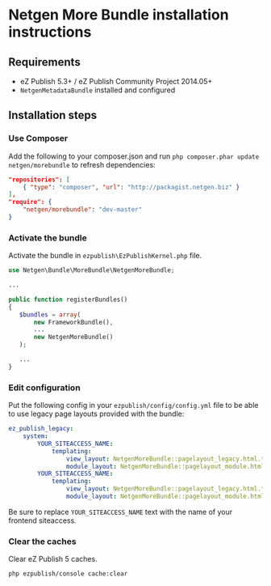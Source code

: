 Netgen More Bundle installation instructions
============================================

Requirements
------------

* eZ Publish 5.3+ / eZ Publish Community Project 2014.05+
* `NetgenMetadataBundle` installed and configured

Installation steps
------------------

### Use Composer

Add the following to your composer.json and run `php composer.phar update netgen/morebundle` to refresh dependencies:

```json
"repositories": [
    { "type": "composer", "url": "http://packagist.netgen.biz" }
],
"require": {
    "netgen/morebundle": "dev-master"
}
```

### Activate the bundle

Activate the bundle in `ezpublish\EzPublishKernel.php` file.

```php
use Netgen\Bundle\MoreBundle\NetgenMoreBundle;

...

public function registerBundles()
{
   $bundles = array(
       new FrameworkBundle(),
       ...
       new NetgenMoreBundle()
   );

   ...
}
```

### Edit configuration

Put the following config in your `ezpublish/config/config.yml` file to be able to use legacy page layouts provided with the bundle:

```yml
ez_publish_legacy:
    system:
        YOUR_SITEACCESS_NAME:
            templating:
                view_layout: NetgenMoreBundle::pagelayout_legacy.html.twig
                module_layout: NetgenMoreBundle::pagelayout_module.html.twig
        YOUR_SITEACCESS_NAME:
            templating:
                view_layout: NetgenMoreBundle::pagelayout_legacy.html.twig
                module_layout: NetgenMoreBundle::pagelayout_module.html.twig
```

Be sure to replace `YOUR_SITEACCESS_NAME` text with the name of your frontend siteaccess.

### Clear the caches

Clear eZ Publish 5 caches.

```bash
php ezpublish/console cache:clear
```
